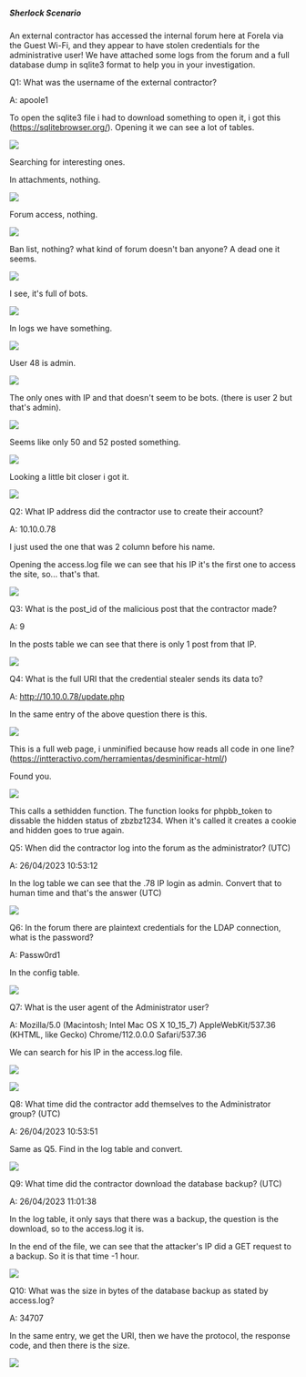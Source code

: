 
##### Sherlock Scenario

An external contractor has accessed the internal forum here at Forela via the Guest Wi-Fi, and they appear to have stolen credentials for the administrative user! We have attached some logs from the forum and a full database dump in sqlite3 format to help you in your investigation.



Q1: What was the username of the external contractor?

A: apoole1

To open the sqlite3 file i had to download something to open it, i got this (https://sqlitebrowser.org/).
Opening it we can see a lot of tables.

![](../../Img/Pasted%20image%2020250509162952.png)

Searching for interesting ones.

In attachments, nothing.

![](../../Img/Pasted%20image%2020250509163102.png)

Forum access, nothing.

![](../../Img/Pasted%20image%2020250509163130.png)

Ban list, nothing? what kind of forum doesn't ban anyone?
A dead one it seems.

![](../../Img/Pasted%20image%2020250509163237.png)

I see, it's full of bots.

![](../../Img/Pasted%20image%2020250509163309.png)

In logs we have something.

![](../../Img/Pasted%20image%2020250509163400.png)

User 48 is admin.

![](../../Img/Pasted%20image%2020250509163426.png)

The only ones with IP and that doesn't seem to be bots. (there is user 2 but that's admin).

![](../../Img/Pasted%20image%2020250509163539.png)

Seems like only 50 and 52 posted something.

![](../../Img/Pasted%20image%2020250509163818.png)

Looking a little bit closer i got it.

![](../../Img/Pasted%20image%2020250509164716.png)

Q2: What IP address did the contractor use to create their account?

A: 10.10.0.78

I just used the one that was 2 column before his name. 

Opening the access.log file we can see that his IP it's the first one to access the site, so... that's that.

![](../../Img/Pasted%20image%2020250509170311.png)

Q3: What is the post_id of the malicious post that the contractor made?

A: 9

In the posts table we can see that there is only 1 post from that IP.

![](../../Img/Pasted%20image%2020250509170450.png)

Q4: What is the full URI that the credential stealer sends its data to?

A: http://10.10.0.78/update.php

In the same entry of the above question there is this.

![](../../Img/Pasted%20image%2020250509171051.png)

This is a full web page, i unminified because how reads all code in one line? (https://intteractivo.com/herramientas/desminificar-html/)

Found you.

![](../../Img/Pasted%20image%2020250509171215.png)

This calls a sethidden function.
The function looks for phpbb_token to dissable the hidden status of zbzbz1234. When it's called it creates a cookie and hidden goes to true again.

Q5: When did the contractor log into the forum as the administrator? (UTC)

A: 26/04/2023 10:53:12

In the log table we can see that the .78 IP login as admin.
Convert that to human time and that's the answer (UTC)

![](../../Img/Pasted%20image%2020250509172005.png)

Q6: In the forum there are plaintext credentials for the LDAP connection, what is the password?

A: Passw0rd1

In the config table.

![](../../Img/Pasted%20image%2020250509172340.png)

Q7: What is the user agent of the Administrator user?

A: Mozilla/5.0 (Macintosh; Intel Mac OS X 10_15_7) AppleWebKit/537.36 (KHTML, like Gecko) Chrome/112.0.0.0 Safari/537.36

We can search for his IP in the access.log file.

![](../../Img/Pasted%20image%2020250509172623.png)

![](../../Img/Pasted%20image%2020250509172553.png)


Q8: What time did the contractor add themselves to the Administrator group? (UTC)

A: 26/04/2023 10:53:51

Same as Q5. Find in the log table and convert.

![](../../Img/Pasted%20image%2020250509172711.png)

Q9: What time did the contractor download the database backup? (UTC)

A: 26/04/2023 11:01:38

In the log table, it only says that there was a backup, the question is the download, so to the access.log it is.

In the end of the file, we can see that the attacker's IP did a GET request to a backup. So it is that time -1 hour.

![](../../Img/Pasted%20image%2020250509173141.png)

Q10: What was the size in bytes of the database backup as stated by access.log?

A: 34707

In the same entry, we get the URI, then we have the protocol, the response code, and then there is the size.

![](../../Img/Pasted%20image%2020250509173335.png)

